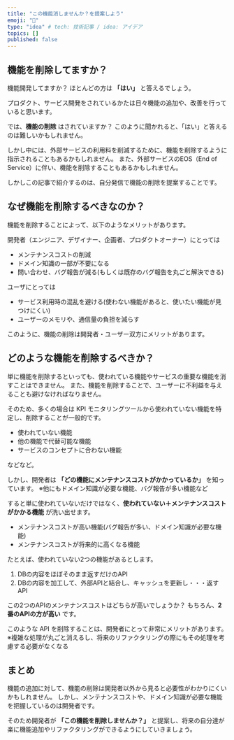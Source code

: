 ```yaml
---
title: "この機能消しませんか？を提案しよう"
emoji: "🔖"
type: "idea" # tech: 技術記事 / idea: アイデア
topics: []
published: false
---
```


## 機能を削除してますか？

機能開発してますか？
ほとんどの方は **「はい」** と答えるでしょう。

プロダクト、サービス開発をされているかたは日々機能の追加や、改善を行っていると思います。

では、**機能の削除** はされていますか？
このように聞かれると、「はい」と答えるのは難しいかもしれません。

しかし中には、外部サービスの利用料を削減するために、機能を削除するように指示されることもあるかもしれません。
また、外部サービスのEOS（End of Service）に伴い、機能を削除することもあるかもしれません。

しかしこの記事で紹介するのは、自分発信で機能の削除を提案することです。

## なぜ機能を削除するべきなのか？

機能を削除することによって、以下のようなメリットがあります。

開発者（エンジニア、デザイナー、企画者、プロダクトオーナー）にとっては
- メンテナンスコストの削減
- ドメイン知識の一部が不要になる
- 問い合わせ、バグ報告が減る(もしくは既存のバグ報告を丸ごと解決できる)

ユーザにとっては
- サービス利用時の混乱を避ける(使わない機能があると、使いたい機能が見つけにくい)
- ユーザーのメモリや、通信量の負担を減らす

このように、機能の削除は開発者・ユーザー双方にメリットがあります。

## どのような機能を削除するべきか？

単に機能を削除するといっても、使われている機能やサービスの重要な機能を消すことはできません。
また、機能を削除することで、ユーザーに不利益を与えることも避けなければなりません。

そのため、多くの場合は KPI モニタリングツールから使われていない機能を特定し、削除することが一般的です。

- 使われていない機能
- 他の機能で代替可能な機能
- サービスのコンセプトに合わない機能

などなど。

しかし、開発者は **「どの機能にメンテナンスコストがかかっているか」** を知っています。
※他にもドメイン知識が必要な機能、バグ報告が多い機能など

すると単に使われていないだけではなく、**使われていない＋メンテナンスコストがかかる機能** が洗い出せます。
- メンテナンスコストが高い機能(バグ報告が多い、ドメイン知識が必要な機能)
- メンテナンスコストが将来的に高くなる機能

たとえば、使われていない2つの機能があるとします。
1. DBの内容をほぼそのまま返すだけのAPI
2. DBの内容を加工して、外部APIと結合し、キャッシュを更新し・・・返すAPI

この2つのAPIのメンテナンスコストはどちらが高いでしょうか？
もちろん、**2番のAPIの方が高い** です。

このような API を削除することは、開発者にとって非常にメリットがあります。
※複雑な処理が丸ごと消えるし、将来のリファクタリングの際にもその処理を考慮する必要がなくなる

## まとめ

機能の追加に対して、機能の削除は開発者以外から見ると必要性がわかりにくいかもしれません。
しかし、メンテナンスコストや、ドメイン知識が必要な機能を把握しているのは開発者です。

そのため開発者が **「この機能を削除しませんか？」** と提案し、将来の自分達が楽に機能追加やリファクタリングができるようにしていきましょう。

